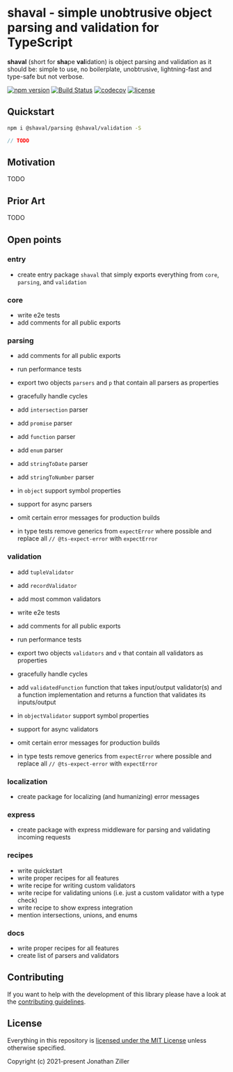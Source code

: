 # shaval - simple unobtrusive object parsing and validation for TypeScript

**shaval** (short for **sha**pe **val**idation) is object parsing and validation as it should be: simple to use, no boilerplate, unobtrusive, lightning-fast and type-safe but not verbose.

[![npm version](https://badge.fury.io/js/%40shaval%2Fcore.svg)](https://www.npmjs.com/org/shaval)
[![Build Status](https://github.com/MrWolfZ/shaval/actions/workflows/main.yaml/badge.svg?branch=main)](https://github.com/MrWolfZ/shaval/actions/workflows/main.yaml?branch=main)
[![codecov](https://codecov.io/gh/MrWolfZ/shaval/branch/main/graph/badge.svg)](https://codecov.io/gh/MrWolfZ/shaval)
[![license](https://img.shields.io/badge/License-MIT-blue.svg)](LICENSE)

## Quickstart

```sh
npm i @shaval/parsing @shaval/validation -S
```

```ts
// TODO
```

## Motivation

TODO

## Prior Art

TODO

## Open points

### entry

- create entry package `shaval` that simply exports everything from `core`, `parsing`, and `validation`

### core

- write e2e tests
- add comments for all public exports

### parsing

- add comments for all public exports
- run performance tests

- export two objects `parsers` and `p` that contain all parsers as properties
- gracefully handle cycles
- add `intersection` parser
- add `promise` parser
- add `function` parser
- add `enum` parser
- add `stringToDate` parser
- add `stringToNumber` parser
- in `object` support symbol properties
- support for async parsers
- omit certain error messages for production builds
- in type tests remove generics from `expectError` where possible and replace all `// @ts-expect-error` with `expectError`

### validation

- add `tupleValidator`
- add `recordValidator`
- add most common validators
- write e2e tests
- add comments for all public exports
- run performance tests

- export two objects `validators` and `v` that contain all validators as properties
- gracefully handle cycles
- add `validatedFunction` function that takes input/output validator(s) and a function implementation and returns a function that validates its inputs/output
- in `objectValidator` support symbol properties
- support for async validators
- omit certain error messages for production builds
- in type tests remove generics from `expectError` where possible and replace all `// @ts-expect-error` with `expectError`

### localization

- create package for localizing (and humanizing) error messages

### express

- create package with express middleware for parsing and validating incoming requests

### recipes

- write quickstart
- write proper recipes for all features
- write recipe for writing custom validators
- write recipe for validating unions (i.e. just a custom validator with a type check)
- write recipe to show express integration
- mention intersections, unions, and enums

### docs

- write proper recipes for all features
- create list of parsers and validators

## Contributing

If you want to help with the development of this library please have a look at the [contributing guidelines](CONTRIBUTING.md).

## License

Everything in this repository is [licensed under the MIT License](LICENSE) unless otherwise specified.

Copyright (c) 2021-present Jonathan Ziller
